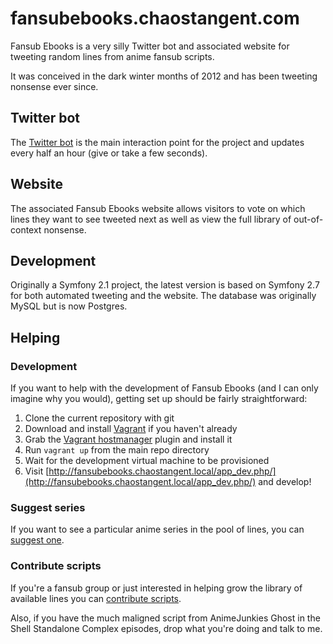 # fansubebooks.chaostangent.com

Fansub Ebooks is a very silly Twitter bot and associated website for tweeting random lines from anime fansub scripts.

It was conceived in the dark winter months of 2012 and has been tweeting nonsense ever since.

## Twitter bot

The [Twitter bot](https://twitter.com/fansub_ebooks) is the main interaction point for the project and updates every half an hour (give or take a few seconds).

## Website

The associated Fansub Ebooks website allows visitors to vote on which lines they want to see tweeted next as well as view the full library of out-of-context nonsense.

## Development

Originally a Symfony 2.1 project, the latest version is based on Symfony 2.7 for both automated tweeting and the website. The database was originally MySQL but is now Postgres.

## Helping

### Development

If you want to help with the development of Fansub Ebooks (and I can only imagine why you would), getting set up should be fairly straightforward:

1. Clone the current repository with git
2. Download and install [Vagrant](https://www.vagrantup.com/) if you haven't already
3. Grab the [Vagrant hostmanager](https://github.com/smdahlen/vagrant-hostmanager) plugin and install it
3. Run `vagrant up` from the main repo directory
4. Wait for the development virtual machine to be provisioned
5. Visit [http://fansubebooks.chaostangent.local/app_dev.php/](http://fansubebooks.chaostangent.local/app_dev.php/) and develop!

### Suggest series

If you want to see a particular anime series in the pool of lines, you can [suggest one](http://fansubebooks.chaostangent.com/help).

### Contribute scripts

If you're a fansub group or just interested in helping grow the library of available lines you can [contribute scripts](http://fansubebooks.chaostangent.com/help).

Also, if you have the much maligned script from AnimeJunkies Ghost in the Shell Standalone Complex episodes, drop what you're doing and talk to me.
